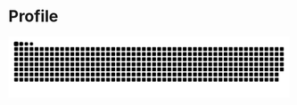 # Profile

<img src="https://raw.githubusercontent.com/ysvoon/profile/output/snake.svg" alt="Snake animation" />

